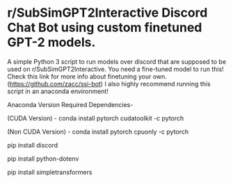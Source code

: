 # r/SubSimGPT2Interactive Discord Chat Bot using custom finetuned GPT-2 models.
A simple Python 3 script to run models over discord that are supposed to be used on r/SubSimGPT2Interactive.
You need a fine-tuned model to run this!
Check this link for more info about finetuning your own.
(https://github.com/zacc/ssi-bot)
I also highly recommend running this script in an anaconda environment!



Anaconda Version Required Dependencies-


(CUDA Version) - conda install pytorch cudatoolkit -c pytorch


(Non CUDA Version) - conda install pytorch cpuonly -c pytorch


pip install discord


pip install python-dotenv


pip install simpletransformers
